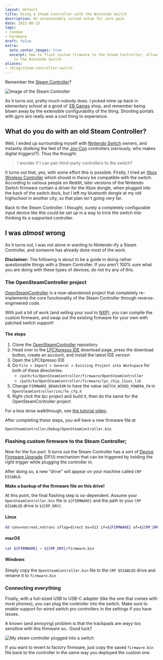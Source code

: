 ```yaml
---
layout: default
title: Using a Steam Controller with the Nintendo Switch
description: An unreasonably cursed setup for zero gain
date: 2022-06-23
tags:
- random
- hardware
draft: false
extra:
  auto_center_images: true
  excerpt: How to flash custom firmware to the Steam Controller, allowing it to connect
    to the Nintendo Switch
aliases:
- /blog/steam-controller-switch
---
```


Remember the [Steam Controller](https://store.steampowered.com/app/353370/Steam_Controller/)?

![Image of the Steam Controller](/assets/blog/steam-switch/sc.png)

As it turns out, pretty much nobody does. I picked mine up back in elementary school at a good ol' [EB Games](https://en.wikipedia.org/wiki/EB_Games) shop, and remember being blown away by the extensible configurability of the thing. Shooting portals with gyro aim really *was* a cool thing to experience.

## What do you do with an old Steam Controller?

Well, I ended up surrounding myself with [Nintendo Switch](https://en.wikipedia.org/wiki/Nintendo_Switch) owners, and instantly disliking the feel of the [Joy-Con](https://en.wikipedia.org/wiki/Nintendo_Switch#Joy-Con) controllers (seriously, who makes digital triggers!?). Thus the thought:

> I wonder if I can pair third-party controllers to the switch?

It turns out that, yes, with some effort this is possible. Firstly, I tried an [Xbox Wireless Controller](https://en.wikipedia.org/wiki/Xbox_Wireless_Controller) which should *in theory* be compatible with the switch. According to various people on Reddit, later versions of the Nintendo Switch firmware contain a driver for the Xbox dongle, when plugged into the back of the switch dock, but I left my bluetooth dongle at my old highschool in another city, so that plan isn't going very far.

Back to the Steam Controller. I thought, surely a completely configurable input device like this could be set up in a way to trick the switch into thinking its a supported controller.

## I was *almost* wrong

As it turns out, I was not alone in wanting to Nintendo-ify a Steam Controller, and someone has already done most of the work.

**Disclaimer:** The following is about to be a guide in doing rather questionable things with a Steam Controller. If you aren't 100% sure what you are doing with these types of devices, do not try any of this.

### The OpenSteamController project

[OpenSteamController](https://github.com/greggersaurus/OpenSteamController) is a now-abandoned project that completely re-implements the core functionality of the Steam Controller through reverse-engineered code.

With just a bit of work (and selling your soul to [NXP](https://www.nxp.com/)), you can compile the custom firmware, and swap out the existing firmware for your own with patched switch support!

#### The steps

  1) Clone the [OpenSteamController](https://github.com/greggersaurus/OpenSteamController) repository
  2) Head over to the [LPCXpresso IDE](https://www.nxp.com/design/microcontrollers-developer-resources/lpcxpresso-ide-v8-2-2:LPCXPRESSO) download page, press the download button, create an account, and install the latest IDE version
  3) Open the LPCXpresso IDE
  4) Do `File > Import > General > Existing Project into Workspace` for both of these directories:
     - `/path/to/OpenSteamController/firmware/OpenSteamController`
     - `/path/to/OpenSteamController/firmware/lpc_chip_11uxx_lib`
  5) Change `FIRMWARE_BEHAVIOR` to have the value `SWITCH_WIRED_POWERA_FW` in `OpenSteamController/inc/fw_cfg.h`
  6) Right click the lpc project and build it, then do the same for the OpenSteamController project

For a less terse walkthrough, see [the tutorial video](https://www.youtube.com/watch?v=VxD9rCuD9Vc).

After completing these steps, you will have a new firmware file at

```text
OpenSteamController/Debug/OpenSteamController.bin
```

### Flashing custom firmware to the Steam Controller;

Now for the fun part. It turns out the Steam Controller has a sort of [Device Firmware Upgrade](https://en.wikipedia.org/wiki/USB#Device_Firmware_Upgrade_mechanism) (DFU) mechanism that can be triggered by holding the *right trigger* while plugging the controller in.

After doing so, a new "drive" will appear on your machine called `CRP DISABLD`.

**Make a backup of the firmware file on this drive!**

At this point, the final flashing step is os-dependent. Assume your `OpenSteamController.bin` file is `${FIRMWARE}` and the path to your `CRP DISABLED` drive is `${CRP_DRV}`.

#### Linux

```sh
dd conv=nocreat,notrunc oflag=direct bs=512 if=${FIRMWARE} of=${CRP_DRV}/firmware.bin
```

#### macOS

```sh
cat ${FIRMWARE} > ${CRP_DRV}/firmware.bin
```

#### Windows
Simply copy the `OpenSteamController.bin` file to the `CRP DISABLED` drive and rename it to `firmware.bin`

### Connecting everything

Finally, with a full-sized USB to USB-C adapter (like the one that comes with most phones), you can plug the controller into the switch. Make sure to enable support for wired switch pro controllers in the settings if you have issues.

A known (and annoying) problem is that the trackpads are *wayy* too sensitive with this firmware so.. Good luck?

![My steam controller plugged into a switch](/assets/blog/steam-switch/sc-switch.jpg)

If you want to revert to factory firmware, just copy the saved `firmware.bin` file back to the controller in the same way you deployed the custom one.
